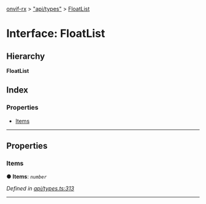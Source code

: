 [onvif-rx](../README.md) > ["api/types"](../modules/_api_types_.md) > [FloatList](../interfaces/_api_types_.floatlist.md)

# Interface: FloatList

## Hierarchy

**FloatList**

## Index

### Properties

* [Items](_api_types_.floatlist.md#items)

---

## Properties

<a id="items"></a>

###  Items

**● Items**: *`number`*

*Defined in [api/types.ts:313](https://github.com/patrickmichalina/onvif-rx/blob/d62cee9/src/api/types.ts#L313)*

___


